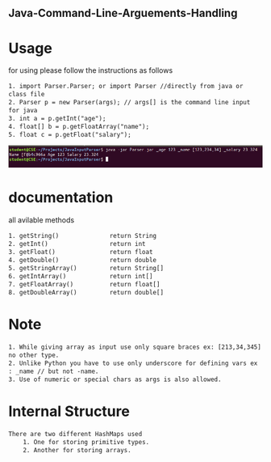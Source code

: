 ## Java-Command-Line-Arguements-Handling

# Usage

for using please follow the instructions as follows 

	1. import Parser.Parser; or import Parser //directly from java or class file
	2. Parser p = new Parser(args); // args[] is the command line input for java
	3. int a = p.getInt("age");
	4. float[] b = p.getFloatArray("name");
	5. float c = p.getFloat("salary");

![$ javac Test  _age 123  _name [123,234,34]  _salary 23.324 ](https://github.com/sukreshmanda/Java-Command-Line-Arguements-Handling/blob/master/example.png)


# documentation

all avilable methods

	1. getString()				return String
	2. getInt()					return int
	3. getFloat()				return float
	4. getDouble()				return double
	5. getStringArray()			return String[]
	6. getIntArray()			return int[]
	7. getFloatArray()			return float[]
	8. getDoubleArray()			return double[]
	
# Note
	1. While giving array as input use only square braces ex: [213,34,345] no other type.
	2. Unlike Python you have to use only underscore for defining vars ex : _name // but not -name.
	3. Use of numeric or special chars as args is also allowed.
	
# Internal Structure
	There are two different HashMaps used
		1. One for storing primitive types.
		2. Another for storing arrays.
		
